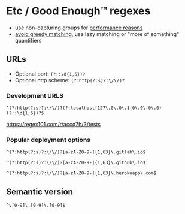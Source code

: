 # Etc / Good Enough™ regexes

- use non-capturing groups for [performance reasons](https://stackoverflow.com/questions/33243292/capturing-group-vs-non-capturing-group)
- [avoid greedy matching](https://mariusschulz.com/blog/why-using-the-greedy-in-regular-expressions-is-almost-never-what-you-actually-want), use lazy matching or "more of something" quantifiers

## URLs

- Optional port: `(?::\d{1,5})?`
- Optional http scheme: `(?:http(?:s)?:\/\/)?`

### Development URLS

`^(?:http(?:s)?:\/\/)?(?:localhost|127\.0\.0\.1|0\.0\.0\.0)(?::\d{1,5})?$`

https://regex101.com/r/accq7h/3/tests

### Popular deployment options

`^(?:http(?:s)?:\/\/)?[a-zA-Z0-9-]{1,63}\.gitlab\.io$`

`^(?:http(?:s)?:\/\/)?[a-zA-Z0-9-]{1,63}\.github\.io$`

`^(?:http(?:s)?:\/\/)?[a-zA-Z0-9-]{1,63}\.herokuapp\.com$`

## Semantic version

`^v[0-9]\.[0-9]\.[0-9]$`
